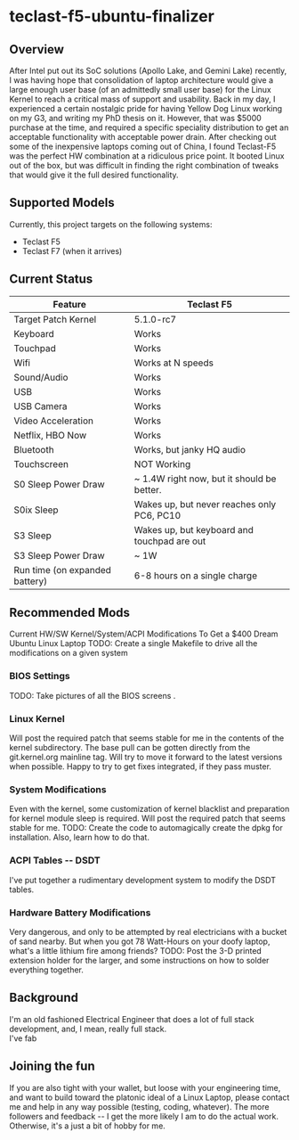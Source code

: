 # teclast-f5-ubuntu-finalizer
## Overview
After Intel put out its SoC solutions (Apollo Lake, and Gemini Lake) recently, I was having hope that consolidation of
laptop architecture would give a large enough user base (of an admittedly small user base) for the Linux Kernel to reach
a critical mass of support and usability.  Back in my day, I experienced a certain nostalgic pride for having Yellow
Dog Linux working on my G3, and writing my PhD thesis on it.   However, that was $5000 purchase at the time, and required
a specific speciality distribution to get an acceptable functionality with acceptable power drain.  After checking out
some of the inexpensive laptops coming out of China, I found Teclast-F5 was the perfect HW combination at a ridiculous
price point.  It booted Linux out of the box, but was difficult in finding the right combination of tweaks that would
give it the full desired functionality.

## Supported Models
Currently, this project targets on the following systems:

  * Teclast F5
  * Teclast F7 (when it arrives)

## Current Status

 Feature | Teclast F5
-------- | -------------
Target Patch Kernel | 5.1.0-rc7
Keyboard | Works
Touchpad | Works
Wifi | Works at N speeds
Sound/Audio | Works
USB  | Works
USB Camera | Works
Video Acceleration | Works
Netflix, HBO Now | Works
Bluetooth | Works, but janky HQ audio
Touchscreen | NOT Working
S0 Sleep Power Draw |  ~ 1.4W right now, but it should be better.
S0ix Sleep | Wakes up, but never reaches only PC6, PC10
S3 Sleep | Wakes up, but keyboard and touchpad are out
S3 Sleep Power Draw |  ~ 1W
Run time (on expanded battery) | 6-8 hours on a single charge

## Recommended Mods
Current HW/SW Kernel/System/ACPI Modifications To Get a $400 Dream Ubuntu Linux Laptop
TODO: Create a single Makefile to drive all the modifications on a given system

### BIOS Settings
TODO: Take pictures of all the BIOS screens .

### Linux Kernel
Will post the required patch that seems stable for me in the contents of the kernel subdirectory.  The base
pull can be gotten directly from the git.kernel.org mainline tag.  Will try to move it forward to the latest
versions when possible.  Happy to try to get fixes integrated, if they pass muster.

### System Modifications
Even with the kernel, some customization of kernel blacklist and preparation for kernel module sleep is required.
Will post the required patch that seems stable for me.
TODO: Create the code to automagically create the dpkg for installation.  Also, learn how to do that.

### ACPI Tables -- DSDT
I've put together a rudimentary development system to modify the DSDT tables.

### Hardware Battery Modifications
Very dangerous, and only to be attempted by real electricians with a bucket of sand nearby.  But when you got 78 
Watt-Hours on your doofy laptop, what's a little lithium fire among friends?  TODO: Post the 3-D printed extension holder
for the larger, and some instructions on how to solder everything together.

## Background
I'm an old fashioned Electrical Engineer that does a lot of full stack development, and, I mean, really full stack.  
I've fab

## Joining the fun
If you are also tight with your wallet, but loose with your engineering time, and want to build toward the platonic 
ideal of a Linux Laptop, please contact me and help in any way possible (testing, coding, whatever).  The more followers 
and feedback -- I get the more likely I am to do the actual work.  Otherwise, it's a just a bit of hobby for me.
